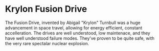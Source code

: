 # Krylon Fusion Drive

The Fusion Drive, invented by Abigail "Krylon" Turnbull was a huge advancement in space travel, allowing for energy efficient, constant accelleration. The drives are well understood, low maintenace, and they have well understood failure modes.  They've proven to be quite safe, with the very rare spectalar nuclear explosion.

